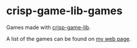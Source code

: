 # crisp-game-lib-games

Games made with [crisp-game-lib](https://github.com/abagames/crisp-game-lib).

A list of the games can be found on [my web page](http://www.asahi-net.or.jp/~cs8k-cyu/browser.html).
